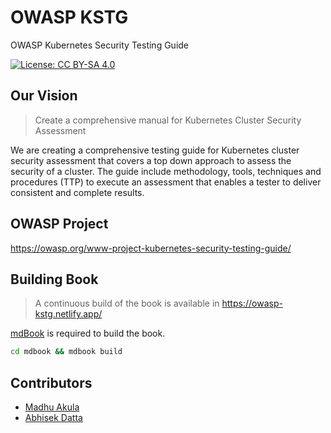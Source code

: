 # OWASP KSTG
OWASP Kubernetes Security Testing Guide

[![License: CC BY-SA 4.0](https://licensebuttons.net/l/by-sa/4.0/80x15.png)](https://creativecommons.org/licenses/by-sa/4.0/)

## Our Vision

> Create a comprehensive manual for Kubernetes Cluster Security Assessment

We are creating a comprehensive testing guide for Kubernetes cluster security assessment that covers a top down approach to assess the security of a cluster. The guide include methodology, tools, techniques and procedures (TTP) to execute an assessment that enables a tester to deliver consistent and complete results.

## OWASP Project

https://owasp.org/www-project-kubernetes-security-testing-guide/

## Building Book

> A continuous build of the book is available in https://owasp-kstg.netlify.app/

[mdBook](https://github.com/rust-lang/mdBook) is required to build the book.

```bash
cd mdbook && mdbook build
```

## Contributors

* [Madhu Akula](https://twitter.com/madhuakula)
* [Abhisek Datta](https://twitter.com/abh1sek)

